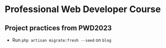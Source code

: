 # Professional Web Developer Course

## Project practices from PWD2023

-   Run `php artisan migrate:fresh --seed` on `blog`
